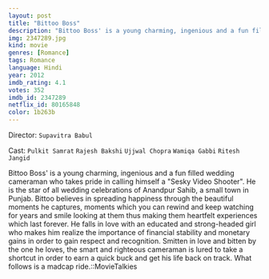 ```yaml
---
layout: post
title: "Bittoo Boss"
description: "Bittoo Boss' is a young charming, ingenious and a fun filled wedding cameraman who takes pride in calling himself a Sesky Video Shooter. He is the star of all wedding celebrations of Anandpur Sahib, a small town in Punjab. Bittoo believes in spreading happiness through the beautiful moments he captures, moments which you can rewind and keep watching for years and smile looking at them thus making them heartfelt experiences which last forever. He falls in love with an educated and strong-headed girl who makes him realize the importance of financial stability and mo.."
img: 2347289.jpg
kind: movie
genres: [Romance]
tags: Romance 
language: Hindi
year: 2012
imdb_rating: 4.1
votes: 352
imdb_id: 2347289
netflix_id: 80165848
color: 1b263b
---
```

Director: `Supavitra Babul`  

Cast: `Pulkit Samrat` `Rajesh Bakshi` `Ujjwal Chopra` `Wamiqa Gabbi` `Ritesh Jangid` 

Bittoo Boss' is a young charming, ingenious and a fun filled wedding cameraman who takes pride in calling himself a "Sesky Video Shooter". He is the star of all wedding celebrations of Anandpur Sahib, a small town in Punjab. Bittoo believes in spreading happiness through the beautiful moments he captures, moments which you can rewind and keep watching for years and smile looking at them thus making them heartfelt experiences which last forever. He falls in love with an educated and strong-headed girl who makes him realize the importance of financial stability and monetary gains in order to gain respect and recognition. Smitten in love and bitten by the one he loves, the smart and righteous cameraman is lured to take a shortcut in order to earn a quick buck and get his life back on track. What follows is a madcap ride.::MovieTalkies
